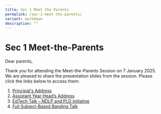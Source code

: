 ```yaml
---
title: Sec 1 Meet the Parents
permalink: /sec-1-meet-the-parents/
variant: markdown
description: ""
---
```

# **Sec 1 Meet-the-Parents**

Dear parents,

Thank you for attending the Meet-the-Parents Session on 7 January 2025. We are pleased to share the presentation slides from the session. Please click the links below to access them:


1)	[Principal's Address](https://drive.google.com/file/d/1dpvxcr1WiyN2HQRhIEbZNYmnyGcslUMp/view?usp=drive_link)
2)	[Assistant Year Head’s Address](/files/S1_MTP___AYH_s_Address.pdf)
3)	[EdTech Talk – NDLP and PLD initiative](/files/S1_MTP___EdTech_Talk___NDLP___PLD_Initiative.pdf)
4)	[Full Subject-Based Banding Talk](/files/S1_MTP___FSBB_Engagement.pdf)